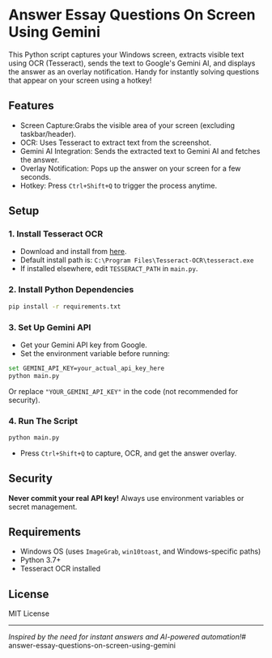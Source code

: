 # Answer Essay Questions On Screen Using Gemini


This Python script captures your Windows screen, extracts visible text using OCR (Tesseract), sends the text to Google's Gemini AI, and displays the answer as an overlay notification. Handy for instantly solving questions that appear on your screen using a hotkey!


## Features

- Screen Capture:Grabs the visible area of your screen (excluding taskbar/header).
- OCR: Uses Tesseract to extract text from the screenshot.
- Gemini AI Integration: Sends the extracted text to Gemini AI and fetches the answer.
- Overlay Notification: Pops up the answer on your screen for a few seconds.
- Hotkey: Press `Ctrl+Shift+Q` to trigger the process anytime.

## Setup

### 1. Install Tesseract OCR

- Download and install from [here](https://github.com/tesseract-ocr/tesseract).
- Default install path is: `C:\Program Files\Tesseract-OCR\tesseract.exe`
- If installed elsewhere, edit `TESSERACT_PATH` in `main.py`.

### 2. Install Python Dependencies

```bash
pip install -r requirements.txt
```

### 3. Set Up Gemini API

- Get your Gemini API key from Google.
- Set the environment variable before running:

```bash
set GEMINI_API_KEY=your_actual_api_key_here
python main.py
```

Or replace `"YOUR_GEMINI_API_KEY"` in the code (not recommended for security).

### 4. Run The Script

```bash
python main.py
```

- Press `Ctrl+Shift+Q` to capture, OCR, and get the answer overlay.

## Security

**Never commit your real API key!** Always use environment variables or secret management.

## Requirements

- Windows OS (uses `ImageGrab`, `win10toast`, and Windows-specific paths)
- Python 3.7+
- Tesseract OCR installed

## License

MIT License

---

*Inspired by the need for instant answers and AI-powered automation!*#   a n s w e r - e s s a y - q u e s t i o n s - o n - s c r e e n - u s i n g - g e m i n i 
 
 
